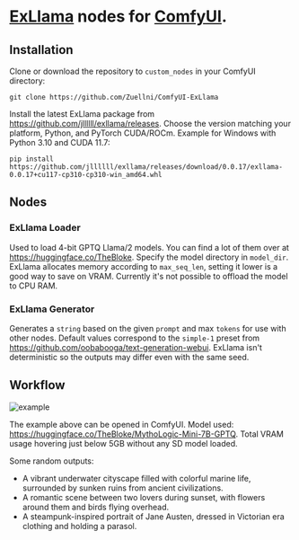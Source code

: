 # [ExLlama](https://github.com/turboderp/exllama) nodes for [ComfyUI](https://github.com/comfyanonymous/ComfyUI).

## Installation
Clone or download the repository to `custom_nodes` in your ComfyUI directory:
```
git clone https://github.com/Zuellni/ComfyUI-ExLlama
```

Install the latest ExLlama package from https://github.com/jllllll/exllama/releases. Choose the version matching your platform, Python, and PyTorch CUDA/ROCm. Example for Windows with Python 3.10 and CUDA 11.7:
```
pip install https://github.com/jllllll/exllama/releases/download/0.0.17/exllama-0.0.17+cu117-cp310-cp310-win_amd64.whl
```

## Nodes
### ExLlama Loader
Used to load 4-bit GPTQ Llama/2 models. You can find a lot of them over at https://huggingface.co/TheBloke. Specify the model directory in `model_dir`. ExLlama allocates memory according to `max_seq_len`, setting it lower is a good way to save on VRAM. Currently it's not possible to offload the model to CPU RAM.

### ExLlama Generator
Generates a `string` based on the given `prompt` and max `tokens` for use with other nodes. Default values correspond to the `simple-1` preset from https://github.com/oobabooga/text-generation-webui. ExLlama isn't deterministic so the outputs may differ even with the same seed.

## Workflow
![example](https://github.com/Zuellni/ComfyUI-ExLlama/assets/123005779/092891b7-39d9-46b9-8a2c-c09634a158cb)

The example above can be opened in ComfyUI. Model used: https://huggingface.co/TheBloke/MythoLogic-Mini-7B-GPTQ. Total VRAM usage hovering just below 5GB without any SD model loaded.

Some random outputs:
- A vibrant underwater cityscape filled with colorful marine life, surrounded by sunken ruins from ancient civilizations.
- A romantic scene between two lovers during sunset, with flowers around them and birds flying overhead.
- A steampunk-inspired portrait of Jane Austen, dressed in Victorian era clothing and holding a parasol.

